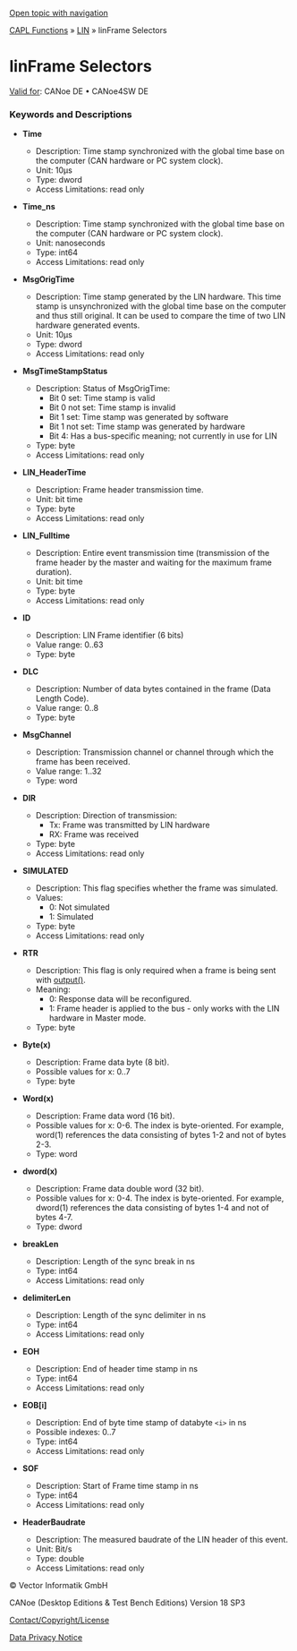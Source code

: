[Open topic with navigation](../../../../../CANoeDEFamily.htm#Topics/CAPLFunctions/LIN/Selectors/CAPLfunctionLINMessage.md)

[CAPL Functions](../../CAPLfunctions.md) » [LIN](../CAPLfunctionsLINOverview.md) » linFrame Selectors

# linFrame Selectors

[Valid for](../../../Shared/FeatureAvailability.md):  CANoe DE • CANoe4SW DE

### Keywords and Descriptions

- **Time**
  - Description: Time stamp synchronized with the global time base on the computer (CAN hardware or PC system clock). 
  - Unit: 10µs
  - Type: dword
  - Access Limitations: read only

- **Time_ns**
  - Description: Time stamp synchronized with the global time base on the computer (CAN hardware or PC system clock). 
  - Unit: nanoseconds
  - Type: int64
  - Access Limitations: read only

- **MsgOrigTime**
  - Description: Time stamp generated by the LIN hardware. This time stamp is unsynchronized with the global time base on the computer and thus still original. It can be used to compare the time of two LIN hardware generated events.
  - Unit: 10µs
  - Type: dword
  - Access Limitations: read only

- **MsgTimeStampStatus**
  - Description: Status of MsgOrigTime:
    - Bit 0 set: Time stamp is valid
    - Bit 0 not set: Time stamp is invalid
    - Bit 1 set: Time stamp was generated by software
    - Bit 1 not set: Time stamp was generated by hardware
    - Bit 4: Has a bus-specific meaning; not currently in use for LIN
  - Type: byte
  - Access Limitations: read only

- **LIN_HeaderTime**
  - Description: Frame header transmission time.
  - Unit: bit time
  - Type: byte
  - Access Limitations: read only

- **LIN_Fulltime**
  - Description: Entire event transmission time (transmission of the frame header by the master and waiting for the maximum frame duration).
  - Unit: bit time
  - Type: byte
  - Access Limitations: read only

- **ID**
  - Description: LIN Frame identifier (6 bits)
  - Value range: 0..63
  - Type: byte

- **DLC**
  - Description: Number of data bytes contained in the frame (Data Length Code).
  - Value range: 0..8
  - Type: byte

- **MsgChannel**
  - Description: Transmission channel or channel through which the frame has been received.
  - Value range: 1..32
  - Type: word

- **DIR**
  - Description: Direction of transmission:
    - Tx: Frame was transmitted by LIN hardware
    - RX: Frame was received
  - Type: byte
  - Access Limitations: read only

- **SIMULATED**
  - Description: This flag specifies whether the frame was simulated.
  - Values:
    - 0: Not simulated
    - 1: Simulated
  - Type: byte
  - Access Limitations: read only

- **RTR**
  - Description: This flag is only required when a frame is being sent with [output()](../Functions/CAPLfunctionLINOutput.md).
  - Meaning:
    - 0: Response data will be reconfigured.
    - 1: Frame header is applied to the bus - only works with the LIN hardware in Master mode.
  - Type: byte

- **Byte(x)**
  - Description: Frame data byte (8 bit).
  - Possible values for x: 0..7
  - Type: byte

- **Word(x)**
  - Description: Frame data word (16 bit).
  - Possible values for x: 0-6. The index is byte-oriented. For example, word(1) references the data consisting of bytes 1-2 and not of bytes 2-3.
  - Type: word

- **dword(x)**
  - Description: Frame data double word (32 bit).
  - Possible values for x: 0-4. The index is byte-oriented. For example, dword(1) references the data consisting of bytes 1-4 and not of bytes 4-7.
  - Type: dword

- **breakLen**
  - Description: Length of the sync break in ns
  - Type: int64
  - Access Limitations: read only

- **delimiterLen**
  - Description: Length of the sync delimiter in ns
  - Type: int64
  - Access Limitations: read only

- **EOH**
  - Description: End of header time stamp in ns
  - Type: int64
  - Access Limitations: read only

- **EOB[i]**
  - Description: End of byte time stamp of databyte `<i>` in ns 
  - Possible indexes: 0..7
  - Type: int64
  - Access Limitations: read only

- **SOF**
  - Description: Start of Frame time stamp in ns
  - Type: int64
  - Access Limitations: read only

- **HeaderBaudrate**
  - Description: The measured baudrate of the LIN header of this event.
  - Unit: Bit/s
  - Type: double
  - Access Limitations: read only

© Vector Informatik GmbH

CANoe (Desktop Editions & Test Bench Editions) Version 18 SP3

[Contact/Copyright/License](../../../Shared/ContactCopyrightLicense.md)

[Data Privacy Notice](https://www.vector.com/int/en/company/get-info/privacy-policy/)